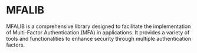 # MFALIB

MFALIB is a comprehensive library designed to facilitate the implementation of Multi-Factor Authentication (MFA) in applications. It provides a variety of tools and functionalities to enhance security through multiple authentication factors.
